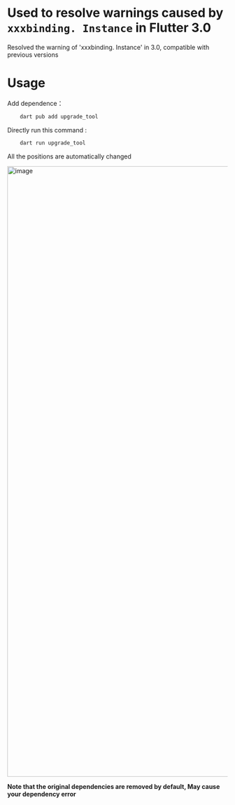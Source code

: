 # Used to resolve warnings caused by `xxxbinding. Instance` in Flutter 3.0

Resolved the warning of 'xxxbinding. Instance' in 3.0, compatible with previous versions


# Usage
Add dependence：
```dart
    dart pub add upgrade_tool
```
Directly run this command :
```dart
    dart run upgrade_tool
```

All the positions are automatically changed

<img width="1393" alt="image" src="https://user-images.githubusercontent.com/40540394/171782115-ef6d5944-8d2e-4cfc-8192-7b306d91ad3a.png">

**Note that the original dependencies are removed by default, May cause your dependency error**
